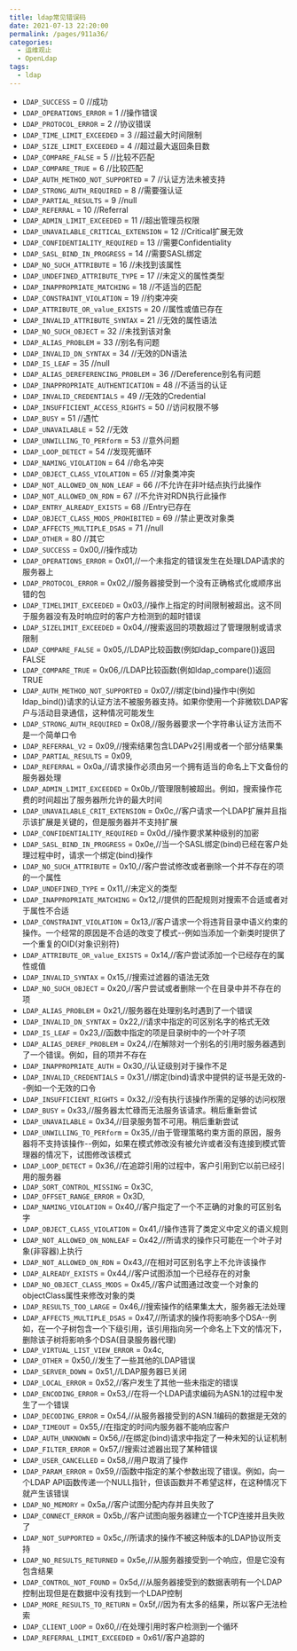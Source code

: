 ```yaml
---
title: ldap常见错误码
date: 2021-07-13 22:20:00
permalink: /pages/911a36/
categories:
  - 运维观止
  - OpenLdap
tags:
  - ldap
---
```


- `LDAP_SUCCESS` = 0 //成功
- `LDAP_OPERATIONS_ERROR` = 1 //操作错误
- `LDAP_PROTOCOL_ERROR` = 2 //协议错误
- `LDAP_TIME_LIMIT_EXCEEDED` = 3 //超过最大时间限制
- `LDAP_SIZE_LIMIT_EXCEEDED` = 4 //超过最大返回条目数
- `LDAP_COMPARE_FALSE` = 5 //比较不匹配
- `LDAP_COMPARE_TRUE` = 6 //比较匹配
- `LDAP_AUTH_METHOD_NOT_SUPPORTED` = 7 //认证方法未被支持
- `LDAP_STRONG_AUTH_REQUIRED` = 8 //需要强认证
- `LDAP_PARTIAL_RESULTS` = 9 //null
- `LDAP_REFERRAL` = 10 //Referral
- `LDAP_ADMIN_LIMIT_EXCEEDED` = 11 //超出管理员权限
- `LDAP_UNAVAILABLE_CRITICAL_EXTENSION` = 12 //Critical扩展无效
- `LDAP_CONFIDENTIALITY_REQUIRED` = 13 //需要Confidentiality
- `LDAP_SASL_BIND_IN_PROGRESS` = 14 //需要SASL绑定
- `LDAP_NO_SUCH_ATTRIBUTE` = 16 //未找到该属性
- `LDAP_UNDEFINED_ATTRIBUTE_TYPE` = 17 //未定义的属性类型
- `LDAP_INAPPROPRIATE_MATCHING` = 18 //不适当的匹配
- `LDAP_CONSTRAINT_VIOLATION` = 19 //约束冲突
- `LDAP_ATTRIBUTE_OR_value_EXISTS` = 20 //属性或值已存在
- `LDAP_INVALID_ATTRIBUTE_SYNTAX` = 21 //无效的属性语法
- `LDAP_NO_SUCH_OBJECT` = 32 //未找到该对象
- `LDAP_ALIAS_PROBLEM` = 33 //别名有问题
- `LDAP_INVALID_DN_SYNTAX` = 34 //无效的DN语法
- `LDAP_IS_LEAF` = 35 //null
- `LDAP_ALIAS_DEREFERENCING_PROBLEM` = 36 //Dereference别名有问题
- `LDAP_INAPPROPRIATE_AUTHENTICATION` = 48 //不适当的认证
- `LDAP_INVALID_CREDENTIALS` = 49 //无效的Credential
- `LDAP_INSUFFICIENT_ACCESS_RIGHTS` = 50 //访问权限不够
- `LDAP_BUSY` = 51 //遇忙
- `LDAP_UNAVAILABLE` = 52 //无效
- `LDAP_UNWILLING_TO_PERform` = 53 //意外问题
- `LDAP_LOOP_DETECT` = 54 //发现死循环
- `LDAP_NAMING_VIOLATION` = 64 //命名冲突
- `LDAP_OBJECT_CLASS_VIOLATION` = 65 //对象类冲突
- `LDAP_NOT_ALLOWED_ON_NON_LEAF` = 66 //不允许在非叶结点执行此操作
- `LDAP_NOT_ALLOWED_ON_RDN` = 67 //不允许对RDN执行此操作
- `LDAP_ENTRY_ALREADY_EXISTS` = 68 //Entry已存在
- `LDAP_OBJECT_CLASS_MODS_PROHIBITED` = 69 //禁止更改对象类
- `LDAP_AFFECTS_MULTIPLE_DSAS` = 71 //null
- `LDAP_OTHER` = 80 //其它
- `LDAP_SUCCESS` = 0x00,//操作成功
- `LDAP_OPERATIONS_ERROR` = 0x01,//一个未指定的错误发生在处理LDAP请求的服务器上
- `LDAP_PROTOCOL_ERROR` = 0x02,//服务器接受到一个没有正确格式化或顺序出错的包
- `LDAP_TIMELIMIT_EXCEEDED` = 0x03,//操作上指定的时间限制被超出。这不同于服务器没有及时响应时的客户方检测到的超时错误
- `LDAP_SIZELIMIT_EXCEEDED` = 0x04,//搜索返回的项数超过了管理限制或请求限制
- `LDAP_COMPARE_FALSE` = 0x05,//LDAP比较函数(例如ldap_compare())返回FALSE
- `LDAP_COMPARE_TRUE` = 0x06,//LDAP比较函数(例如ldap_compare())返回TRUE
- `LDAP_AUTH_METHOD_NOT_SUPPORTED` = 0x07,//绑定(bind)操作中(例如ldap_bind())请求的认证方法不被服务器支持。如果你使用一个非微软LDAP客户与活动目录通信，这种情况可能发生
- `LDAP_STRONG_AUTH_REQUIRED` = 0x08,//服务器要求一个字符串认证方法而不是一个简单口令
- `LDAP_REFERRAL_V2` = 0x09,//搜索结果包含LDAPv2引用或者一个部分结果集
- `LDAP_PARTIAL_RESULTS` = 0x09,
- `LDAP_REFERRAL` = 0x0a,//请求操作必须由另一个拥有适当的命名上下文备份的服务器处理
- `LDAP_ADMIN_LIMIT_EXCEEDED` = 0x0b,//管理限制被超出。例如，搜索操作花费的时间超出了服务器所允许的最大时间
- `LDAP_UNAVAILABLE_CRIT_EXTENSION` = 0x0c,//客户请求一个LDAP扩展并且指示该扩展是关键的，但是服务器并不支持扩展
- `LDAP_CONFIDENTIALITY_REQUIRED` = 0x0d,//操作要求某种级别的加密
- `LDAP_SASL_BIND_IN_PROGRESS` = 0x0e,//当一个SASL绑定(bind)已经在客户处理过程中时，请求一个绑定(bind)操作
- `LDAP_NO_SUCH_ATTRIBUTE` = 0x10,//客户尝试修改或者删除一个并不存在的项的一个属性
- `LDAP_UNDEFINED_TYPE` = 0x11,//未定义的类型
- `LDAP_INAPPROPRIATE_MATCHING` = 0x12,//提供的匹配规则对搜索不合适或者对于属性不合适
- `LDAP_CONSTRAINT_VIOLATION` = 0x13,//客户请求一个将违背目录中语义约束的操作。一个经常的原因是不合适的改变了模式--例如当添加一个新类时提供了一个重复的OID(对象识别符)
- `LDAP_ATTRIBUTE_OR_value_EXISTS` = 0x14,//客户尝试添加一个已经存在的属性或值
- `LDAP_INVALID_SYNTAX` = 0x15,//搜索过滤器的语法无效
- `LDAP_NO_SUCH_OBJECT` = 0x20,//客户尝试或者删除一个在目录中并不存在的项
- `LDAP_ALIAS_PROBLEM` = 0x21,//服务器在处理别名时遇到了一个错误
- `LDAP_INVALID_DN_SYNTAX` = 0x22,//请求中指定的可区别名字的格式无效
- `LDAP_IS_LEAF` = 0x23,//函数中指定的项是目录树中的一个叶子项
- `LDAP_ALIAS_DEREF_PROBLEM` = 0x24,//在解除对一个别名的引用时服务器遇到了一个错误。例如，目的项并不存在
- `LDAP_INAPPROPRIATE_AUTH` = 0x30,//认证级别对于操作不足
- `LDAP_INVALID_CREDENTIALS` = 0x31,//绑定(bind)请求中提供的证书是无效的--例如一个无效的口令
- `LDAP_INSUFFICIENT_RIGHTS` = 0x32,//没有执行该操作所需的足够的访问权限
- `LDAP_BUSY` = 0x33,//服务器太忙碌而无法服务该请求。稍后重新尝试
- `LDAP_UNAVAILABLE` = 0x34,//目录服务暂不可用。稍后重新尝试
- `LDAP_UNWILLING_TO_PERform` = 0x35,//由于管理策略约束方面的原因，服务器将不支持该操作--例如，如果在模式修改没有被允许或者没有连接到模式管理器的情况下，试图修改该模式
- `LDAP_LOOP_DETECT` = 0x36,//在追踪引用的过程中，客户引用到它以前已经引用的服务器
- `LDAP_SORT_CONTROL_MISSING` = 0x3C,
- `LDAP_OFFSET_RANGE_ERROR` = 0x3D,
- `LDAP_NAMING_VIOLATION` = 0x40,//客户指定了一个不正确的对象的可区别名字
- `LDAP_OBJECT_CLASS_VIOLATION` = 0x41,//操作违背了类定义中定义的语义规则
- `LDAP_NOT_ALLOWED_ON_NONLEAF` = 0x42,//所请求的操作只可能在一个叶子对象(非容器)上执行
- `LDAP_NOT_ALLOWED_ON_RDN` = 0x43,//在相对可区别名字上不允许该操作
- `LDAP_ALREADY_EXISTS` = 0x44,//客户试图添加一个已经存在的对象
- `LDAP_NO_OBJECT_CLASS_MODS` = 0x45,//客户试图通过改变一个对象的objectClass属性来修改对象的类
- `LDAP_RESULTS_TOO_LARGE` = 0x46,//搜索操作的结果集太大，服务器无法处理
- `LDAP_AFFECTS_MULTIPLE_DSAS` = 0x47,//所请求的操作将影响多个DSA--例如，在一个子树包含一个下级引用，该引用指向另一个命名上下文的情况下，删除该子树将影响多个DSA(目录服务器代理)
- `LDAP_VIRTUAL_LIST_VIEW_ERROR` = 0x4c,
- `LDAP_OTHER` = 0x50,//发生了一些其他的LDAP错误
- `LDAP_SERVER_DOWN` = 0x51,//LDAP服务器已关闭
- `LDAP_LOCAL_ERROR` = 0x52,//客户发生了其他一些未指定的错误
- `LDAP_ENCODING_ERROR` = 0x53,//在将一个LDAP请求编码为ASN.1的过程中发生了一个错误
- `LDAP_DECODING_ERROR` = 0x54,//从服务器接受到的ASN.1编码的数据是无效的
- `LDAP_TIMEOUT` = 0x55,//在指定的时间内服务器不能响应客户
- `LDAP_AUTH_UNKNOWN` = 0x56,//在绑定(bind)请求中指定了一种未知的认证机制
- `LDAP_FILTER_ERROR` = 0x57,//搜索过滤器出现了某种错误
- `LDAP_USER_CANCELLED` = 0x58,//用户取消了操作
- `LDAP_PARAM_ERROR` = 0x59,//函数中指定的某个参数出现了错误。例如，向一个LDAP API函数传递一个NULL指针，但该函数并不希望这样，在这种情况下就产生该错误
- `LDAP_NO_MEMORY` = 0x5a,//客户试图分配内存并且失败了
- `LDAP_CONNECT_ERROR` = 0x5b,//客户试图向服务器建立一个TCP连接并且失败了
- `LDAP_NOT_SUPPORTED` = 0x5c,//所请求的操作不被这种版本的LDAP协议所支持
- `LDAP_NO_RESULTS_RETURNED` = 0x5e,//从服务器接受到一个响应，但是它没有包含结果
- `LDAP_CONTROL_NOT_FOUND` = 0x5d,//从服务器接受到的数据表明有一个LDAP控制出现但是在数据中没有找到一个LDAP控制
- `LDAP_MORE_RESULTS_TO_RETURN` = 0x5f,//因为有太多的结果，所以客户无法检索
- `LDAP_CLIENT_LOOP` = 0x60,//在处理引用时客户检测到一个循环
- `LDAP_REFERRAL_LIMIT_EXCEEDED` = 0x61//客户追踪的